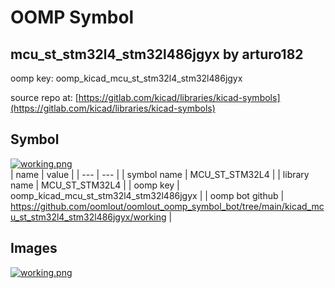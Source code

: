 # OOMP Symbol  
## mcu_st_stm32l4_stm32l486jgyx  by arturo182  
  
oomp key: oomp_kicad_mcu_st_stm32l4_stm32l486jgyx  
  
source repo at: [https://gitlab.com/kicad/libraries/kicad-symbols](https://gitlab.com/kicad/libraries/kicad-symbols)  
## Symbol  
  
[![working.png](working_600.png)](working.png)  
| name | value | 
| --- | --- | 
| symbol name | MCU_ST_STM32L4 | 
| library name | MCU_ST_STM32L4 | 
| oomp key | oomp_kicad_mcu_st_stm32l4_stm32l486jgyx | 
| oomp bot github | https://github.com/oomlout/oomlout_oomp_symbol_bot/tree/main/kicad_mcu_st_stm32l4_stm32l486jgyx/working | 
## Images  
  
[![working.png](working_140.png)](working.png)  
